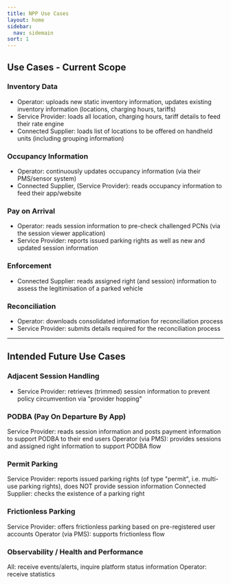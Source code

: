 ```yaml
---
title: NPP Use Cases 
layout: home
sidebar:
  nav: sidemain
sort: 1
---
```


## Use Cases - Current Scope
### Inventory Data
* Operator: uploads new static inventory information, updates existing inventory information (locations, charging hours, tariffs)
* Service Provider: loads all location, charging hours, tariff details to feed their rate engine
* Connected Supplier: loads list of locations to be offered on handheld units (including grouping information)

### Occupancy Information
* Operator: continuously updates occupancy information (via their PMS/sensor system)
* Connected Supplier, (Service Provider): reads occupancy information to feed their app/website

### Pay on Arrival
* Operator: reads session information to pre-check challenged PCNs (via the session viewer application)
* Service Provider: reports issued parking rights as well as new and updated session information

### Enforcement
* Connected Supplier: reads assigned right (and session) information to assess the legitimisation of a parked vehicle

### Reconciliation
* Operator: downloads consolidated information for reconciliation process
* Service Provider: submits details required for the reconciliation process
  
  
  
---

## Intended Future Use Cases
### Adjacent Session Handling
* Service Provider: retrieves (trimmed) session information to prevent policy circumvention via "provider hopping"

### PODBA (Pay On Departure By App)
Service Provider: reads session information and posts payment information to support PODBA to their end users
Operator (via PMS): provides sessions and assigned right information to support PODBA flow

### Permit Parking
Service Provider: reports issued parking rights (of type "permit", i.e. multi-use parking rights), does NOT provide session information
Connected Supplier: checks the existence of a parking right

### Frictionless Parking
Service Provider: offers frictionless parking based on pre-registered user accounts
Operator (via PMS): supports frictionless flow

### Observability / Health and Performance
All: receive events/alerts, inquire platform status information
Operator: receive statistics



